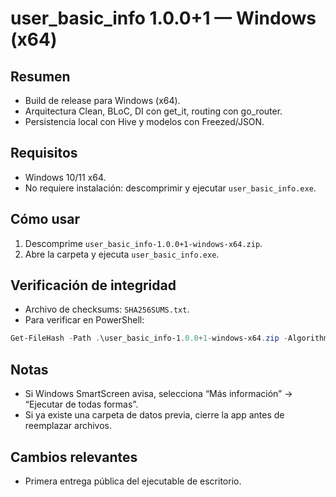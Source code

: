 # user_basic_info 1.0.0+1 — Windows (x64)

## Resumen

- Build de release para Windows (x64).
- Arquitectura Clean, BLoC, DI con get_it, routing con go_router.
- Persistencia local con Hive y modelos con Freezed/JSON.

## Requisitos

- Windows 10/11 x64.
- No requiere instalación: descomprimir y ejecutar `user_basic_info.exe`.

## Cómo usar

1. Descomprime `user_basic_info-1.0.0+1-windows-x64.zip`.
2. Abre la carpeta y ejecuta `user_basic_info.exe`.

## Verificación de integridad

- Archivo de checksums: `SHA256SUMS.txt`.
- Para verificar en PowerShell:

```powershell
Get-FileHash -Path .\user_basic_info-1.0.0+1-windows-x64.zip -Algorithm SHA256
```

## Notas

- Si Windows SmartScreen avisa, selecciona “Más información” → “Ejecutar de todas formas”.
- Si ya existe una carpeta de datos previa, cierre la app antes de reemplazar archivos.

## Cambios relevantes

- Primera entrega pública del ejecutable de escritorio.
